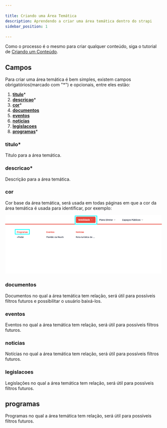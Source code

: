 ```yaml
---

title: Criando uma Área Temática
description: Aprendendo a criar uma área temática dentro do strapi
sidebar_position: 1

---
```

Como o processo é o mesmo para criar qualquer conteúdo, siga o tutorial de [Criando um Conteúdo](/docs/strapi/iniciando-gerenciamento#criando-conteúdo).

## Campos

Para criar uma área temática é bem simples, existem campos obrigatórios(marcado com "*") e opcionais, entre eles estão:

1. [__titulo__](#titulo)*
2. [__descricao__](#descricao)*
3.  [__cor__](#cor)*
4. [__documentos__](#documentos)
5. [__eventos__ ](#eventos)
6.  [__noticias__](#noticias)
7.  [__legislacoes__](#legislacoes)
8. [__programas__](#conteudo)*  

### titulo*

Título para a área temática.

### descricao*

Descrição para a área temática.

### cor

Cor base da área temática, será usada em todas páginas em que a cor da área temática é usada para identificar, por exemplo:

![Alt text](images/theme-color.png)


### documentos

Documentos no qual a área temática tem relação, será útil para possíveis filtros futuros e possibilitar o usuário baixá-los.

### eventos

Eventos no qual a área temática tem relação, será útil para possíveis filtros futuros.

### noticias

Notícias no qual a área temática tem relação, será útil para possíveis filtros futuros.

### legislacoes

Legislações no qual a área temática tem relação, será útil para possíveis filtros futuros.

## programas

Programas no qual a área temática tem relação, será útil para possíveis filtros futuros.
